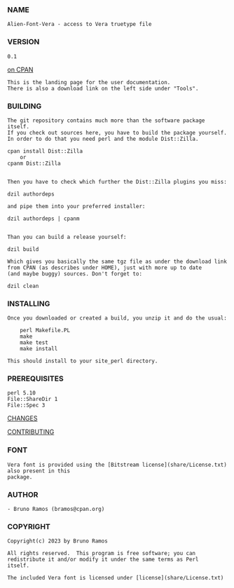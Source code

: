 ### NAME

    Alien-Font-Vera - access to Vera truetype file

### VERSION

    0.1

[on CPAN](https://metacpan.org/pod/Alien::Font::Vera)

    This is the landing page for the user documentation.
    There is also a download link on the left side under "Tools".


### BUILDING

    The git repository contains much more than the software package itself.
    If you check out sources here, you have to build the package yourself.
    In order to do that you need perl and the module Dist::Zilla.
    
    cpan install Dist::Zilla   
        or 
    cpanm Dist::Zilla

    
    Then you have to check which further the Dist::Zilla plugins you miss:
    
    dzil authordeps
    
    and pipe them into your preferred installer:
    
    dzil authordeps | cpanm
    
  
    Than you can build a release yourself:

    dzil build
    
    Which gives you basically the same tgz file as under the download link
    from CPAN (as describes under HOME), just with more up to date 
    (and maybe buggy) sources. Don't forget to:
    
    dzil clean


### INSTALLING

    Once you downloaded or created a build, you unzip it and do the usual:
 
        perl Makefile.PL
        make
        make test
        make install

    This should install to your site_perl directory.


### PREREQUISITES

    perl 5.10
    File::ShareDir 1
    File::Spec 3        


[CHANGES](https://github.com/brunoramoslu/Alien-Font-Vera/blob/main/Changes)

[CONTRIBUTING](https://github.com/brunoramoslu/Alien-Font-Uni/blob/main/CONTRIBUTING)


### FONT

    Vera font is provided using the [Bitstream license](share/License.txt) also present in this
    package.

### AUTHOR

    - Bruno Ramos (bramos@cpan.org)


### COPYRIGHT

    Copyright(c) 2023 by Bruno Ramos

    All rights reserved.  This program is free software; you can
    redistribute it and/or modify it under the same terms as Perl 
    itself.

    The included Vera font is licensed under [license](share/License.txt)

